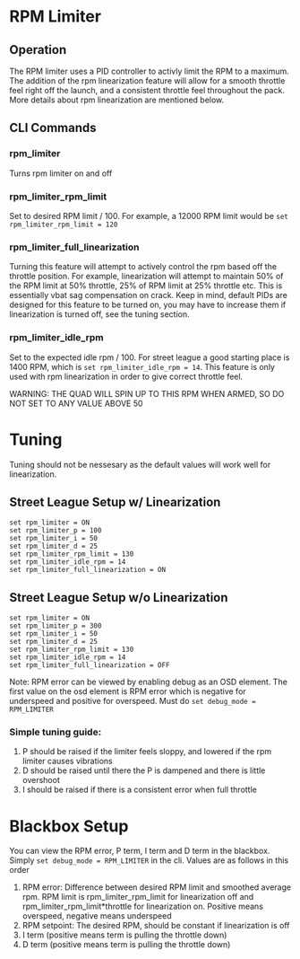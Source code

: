 # RPM Limiter
## Operation
The RPM limiter uses a PID controller to activly limit the RPM to a maximum. The addition of the rpm linearization feature will allow for a smooth throttle feel right off the launch, and a consistent throttle feel throughout the pack. More details about rpm linearization are mentioned below.
## CLI Commands
### rpm_limiter
Turns rpm limiter on and off 
### rpm_limiter_rpm_limit
Set to desired RPM limit / 100. For example, a 12000 RPM limit would be `set rpm_limiter_rpm_limit = 120`
### rpm_limiter_full_linearization
Turning this feature will attempt to actively control the rpm based off the throttle position. For example, linearization will attempt to maintain 50% of the RPM limit at 50% throttle, 25% of RPM limit at 25% throttle etc. This is essentially vbat sag compensation on crack. Keep in mind, default PIDs are designed for this feature to be turned on, you may have to increase them if linearization is turned off, see the tuning section.
### rpm_limiter_idle_rpm
Set to the expected idle rpm / 100. For street league a good starting place is 1400 RPM, which is `set rpm_limiter_idle_rpm = 14`. This feature is only used with rpm linearization in order to give correct throttle feel. 

WARNING: THE QUAD WILL SPIN UP TO THIS RPM WHEN ARMED, SO DO NOT SET TO ANY VALUE ABOVE 50

# Tuning
Tuning should not be nessesary as the default values will work well for linearization.
## Street League Setup w/ Linearization
```
set rpm_limiter = ON
set rpm_limiter_p = 100
set rpm_limiter_i = 50
set rpm_limiter_d = 25
set rpm_limiter_rpm_limit = 130
set rpm_limiter_idle_rpm = 14
set rpm_limiter_full_linearization = ON
```
## Street League Setup w/o Linearization
```
set rpm_limiter = ON
set rpm_limiter_p = 300
set rpm_limiter_i = 50
set rpm_limiter_d = 25
set rpm_limiter_rpm_limit = 130
set rpm_limiter_idle_rpm = 14
set rpm_limiter_full_linearization = OFF
```
Note: RPM error can be viewed by enabling debug as an OSD element. The first value on the osd element is RPM error which is negative for underspeed and positive for overspeed. Must do `set debug_mode = RPM_LIMITER`

### Simple tuning guide:
1. P should be raised if the limiter feels sloppy, and lowered if the rpm limiter causes vibrations
2. D should be raised until there the P is dampened and there is little overshoot
3. I should be raised if there is a consistent error when full throttle

# Blackbox Setup
You can view the RPM error, P term, I term and D term in the blackbox. Simply `set debug_mode = RPM_LIMITER` in the cli. Values are as follows in this order
1. RPM error: Difference between desired RPM limit and smoothed average rpm. RPM limit is rpm_limiter_rpm_limit for linearization off and rpm_limiter_rpm_limit*throttle for linearization on. Positive means overspeed, negative means underspeed
2. RPM setpoint: The desired RPM, should be constant if linearization is off
3. I term (positive means term is pulling the throttle down)
4. D term (positive means term is pulling the throttle down)